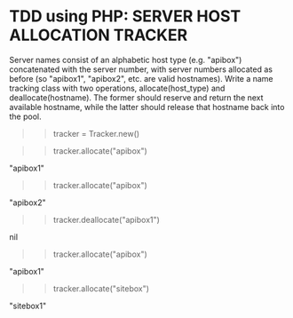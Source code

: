 # TDD using PHP: SERVER HOST ALLOCATION TRACKER

Server names consist of an alphabetic host type (e.g. "apibox") concatenated with
the server number, with server numbers allocated as before (so "apibox1", "apibox2",
etc. are valid hostnames).
Write a name tracking class with two operations, allocate(host_type) and
deallocate(hostname). The former should reserve and return the next available
hostname, while the latter should release that hostname back into the pool.

>> tracker = Tracker.new()

>> tracker.allocate("apibox")

"apibox1"

>> tracker.allocate("apibox")

"apibox2"

>> tracker.deallocate("apibox1")

nil

>> tracker.allocate("apibox")

"apibox1"

>> tracker.allocate("sitebox")

"sitebox1"
